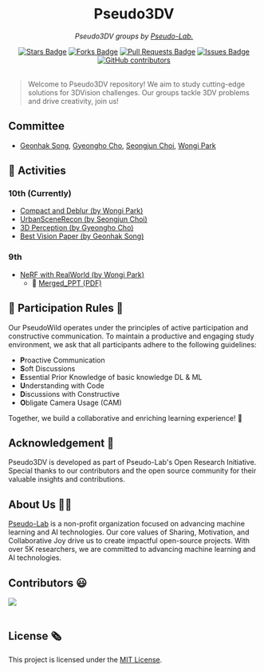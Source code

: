 <h1 align="center">Pseudo3DV</h1>

<p align="center"><i>Pseudo3DV groups by <a href="https://pseudo-lab.com/">Pseudo-Lab.</a></i></p>

<div align="center">
<a href="https://github.com/Pseudo-Lab/Pseudo3DV/stargazers"><img src="https://img.shields.io/github/stars/Pseudo-Lab/Pseudo3DV" alt="Stars Badge"/></a>
<a href="https://github.com/Pseudo-Lab/Pseudo3DV/network/members"><img src="https://img.shields.io/github/forks/Pseudo-Lab/Pseudo3DV" alt="Forks Badge"/></a>
<a href="https://github.com/Pseudo-Lab/Pseudo3DV/pulls"><img src="https://img.shields.io/github/issues-pr/Pseudo-Lab/Pseudo3DV" alt="Pull Requests Badge"/></a>
<a href="https://github.com/Pseudo-Lab/Pseudo3DV/issues"><img src="https://img.shields.io/github/issues/Pseudo-Lab/Pseudo3DV" alt="Issues Badge"/></a>
<a href="https://github.com/Pseudo-Lab/Pseudo3DV/graphs/contributors"><img alt="GitHub contributors" src="https://img.shields.io/github/contributors/Pseudo-Lab/Pseudo3DV?color=2b9348"></a>
</div>
<br>

> Welcome to Pseudo3DV repository! We aim to study cutting-edge solutions for 3DVision challenges. Our groups tackle 3DV problems and drive creativity, join us!

## Committee
- [Geonhak Song](https://www.linkedin.com/in/geonhak-song-09a037165/), [Gyeongho Cho](http://gh-cho.me), [Seongjun Choi](https://www.linkedin.com/in/seongjun-choi-60b718205/), [Wongi Park](https://www.linkedin.com/in/wongipark/)
## 🚀 Activities

### 10th (Currently)
- [Compact and Deblur (by Wongi Park)](https://github.com/Pseudo-Lab/Compact-and-Deblur)
- [UrbanSceneRecon (by Seongjun Choi)](https://github.com/Pseudo-Lab/UrbanSceneRecon)
- [3D Perception (by Gyeongho Cho)](https://github.com/Pseudo-Lab/3D-Perception)
- [Best Vision Paper (by Geonhak Song)](https://github.com/Pseudo-Lab/Best_Vision_Paper)

### 9th
- [NeRF with RealWorld (by Wongi Park)](https://github.com/Pseudo-Lab/NeRFwithRealWorld)
    - 📄 [Merged_PPT (PDF)](./PDF/9th_NeRFWithRealWorld_PPT_Merge)


<h2>📜 Participation Rules 📜</h2>
Our PseudoWild operates under the principles of active participation and constructive communication. To maintain a productive and engaging study environment, we ask that all participants adhere to the following guidelines:

- **P**roactive Communication
- **S**oft Discussions
- **E**ssential Prior Knowledge of basic knowledge DL & ML
- **U**nderstanding with Code
- **D**iscussions with Constructive 
- **O**bligate Camera Usage (CAM)

Together, we build a collaborative and enriching learning experience! 🚀

<h2>Acknowledgement 🙏</h2>

Pseudo3DV is developed as part of Pseudo-Lab's Open Research Initiative. Special thanks to our contributors and the open source community for their valuable insights and contributions.

<h2>About Us 👋🏼</h2>

[Pseudo-Lab](https://pseudo-lab.com/) is a non-profit organization focused on advancing machine learning and AI technologies. Our core values of Sharing, Motivation, and Collaborative Joy drive us to create impactful open-source projects. With over 5K researchers, we are committed to advancing machine learning and AI technologies.

<h2>Contributors 😃</h2>
<a href="https://github.com/Pseudo-Lab/PseudoWild/graphs/contributors">
  <img src="https://contrib.rocks/image?repo=Pseudo-Lab/PseudoWild" />
</a>
<br><br>

<h2>License 🗞</h2>

This project is licensed under the [MIT License](https://opensource.org/licenses/MIT).
